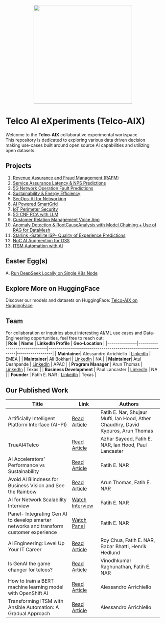 <div align="center">
    <img src="https://raw.githubusercontent.com/tme-osx/Telco-AIX/main/images/logo3.png" width="321"/>
</div>

# Telco AI eXperiments (Telco-AIX)
Welcome to the **Telco-AIX** collaborative experimental workspace. <br>
This repository is dedicated to exploring various data driven decision making use-cases built around open source AI capabilities and utilizing open datasets.

## Projects
1. [Revenue Assurance and Fraud Management (RAFM)](https://github.com/tme-osx/Telco-AIX/tree/main/revenueassurance) 
2. [Service Assurance Latency & NPS Predictions](https://github.com/tme-osx/Telco-AIX/tree/main/serviceassurance) 
3. [5G Network Operation Fault Predictions](https://github.com/tme-osx/Telco-AIX/tree/main/5gnetops)
4. [Sustainability & Energy Efficiency](https://github.com/tme-osx/Telco-AIX/tree/main/sustainability)
5. [SecOps-AI for Networking](https://github.com/tme-osx/Telco-AIX/tree/main/secops)
6. [AI Powered SmartGrid](https://github.com/tme-osx/Telco-AIX/tree/main/smartgrid)
7. [IoT Perimeter Security](https://github.com/tme-osx/Telco-AIX/tree/main/iot-sec)
8. [5G CNF RCA with LLM](https://github.com/ansonmez/5g_llm_ilab_demo)
9. [Customer Relation Management Voice App](https://github.com/tme-osx/Telco-AIX/tree/main/crm) 
10. [Anomaly Detection & RootCauseAnalysis with Model Chaining + Use of RAG for DataMesh](https://github.com/tme-osx/Telco-AIX/tree/main/llm-rca)
11. [Starlink -Satellite ISP- Quality of Experience Predictions](https://github.com/tme-osx/Telco-AIX/tree/main/starlink)
12. [NoC AI Augmention for OSS](https://github.com/tme-osx/Telco-AIX/tree/main/5gprod)
13. [ITSM Automation with AI](https://github.com/tme-osx/Telco-AIX/tree/main/itsm-ai-automation)

## Easter Egg(s)
A. [Run DeepSeek Locally on Single K8s Node](https://github.com/tme-osx/Telco-AIX/tree/main/etc/deepseek)

## Explore More on HuggingFace
Discover our models and datasets on HuggingFace:
[Telco-AIX on HuggingFace](https://huggingface.co/collections/fenar/telco-aix-66737384ab5687fe3d9a4b94)

## Team
For collaboration or inquiries about interesting AI/ML use cases and Data-Engineering opportunities, feel free to reach out:<br>
| **Role**      | **Name**                      | **LinkedIn Profile**                                         | **Geo-Location** |
|---------------|-------------------------------|-------------------------------------------------------------|------------------|
| **Maintainer**| Alessandro Arrichiello        | [LinkedIn](https://www.linkedin.com/in/alessandroarrichiello/) | EMEA           |
| **Maintainer**| Ali Bokhari                   | [LinkedIn](https://www.linkedin.com/in/ali-bokhari/)         | NA               |
| **Maintainer**| Atul Deshpande                | [LinkedIn](https://www.linkedin.com/in/atulrdeshpande/)      | APAC             |
| **Program Manager**   | Arun Thomas                 | [LinkedIn](https://www.linkedin.com/in/arun-thomas-17a49359/)              | Texas            |
| **Business Development**   | Paul Lancaster                 | [LinkedIn](https://www.linkedin.com/in/paullancaster/)              | NA            |
| **Founder**   | Fatih E. NAR                  | [LinkedIn](https://www.linkedin.com/in/fenar/)              | Texas            |

## Our Published Work

| Title                                             | Link                                                                                               | Authors                                                       |
|---------------------------------------------------|---------------------------------------------------------------------------------------------------|---------------------------------------------------------------|
| Artificially Intelligent Platform Interface (AI-PI)| [Read Article](https://medium.com/open-5g-hypercore/episode-xxiv-artificially-intelligent-platform-interface-667f44dcecf1) | Fatih E. Nar, Shujaur Mufti, Ian Hood, Ather Chaudhry, David Kypuros, Arun Thomas |
| TrueAI4Telco                                      | [Read Article](https://medium.com/open-5g-hypercore/episode-xxiii-trueai4telco-3e372898ce06)     | Azhar Sayeed, Fatih E. NAR, Ian Hood, Paul Lancaster                         |
| AI Accelerators’ Performance vs Sustainability    | [Read Article](https://medium.com/open-5g-hypercore/episode-xxii-ai-accelerators-performance-vs-sustainability-256244f83b1b) | Fatih E. NAR                                                  |
| Avoid AI Blindness for Business Vision and See the Rainbow | [Read Article](https://medium.com/open-5g-hypercore/episode-xxi-avoid-ai-blindness-for-business-vision-and-see-the-rainbow-954eaa0dfa80) | Arun Thomas, Fatih E. NAR                                                  |
| AI for Network Scalability Interview              | [Watch Interview](https://www.youtube.com/watch?v=-gZ2xWLAw68)                                    | Fatih E. NAR                                                  |
| Panel- Integrating Gen AI to develop smarter networks and transform customer experience | [Watch Panel](https://vimeo.com/948208742)                                                       | Fatih E. NAR                                                  |
| AI Engineering: Level Up Your IT Career           | [Read Article](https://thenewstack.io/ai-engineering-level-up-your-it-career/)                    | Roy Chua, Fatih E. NAR, Babar Bhatti, Henrik Hedlund          |
| Is GenAI the game changer for telcos?             | [Read Article](https://www.fierce-network.com/sponsored/genai-game-changer-telcos)                | Vinodhkumar Raghunathan, Fatih E. NAR                          |
| How to train a BERT machine learning model with OpenShift AI    | [Read Article](https://developers.redhat.com/blog/2024/07/23/how-train-bert-machine-learning-model-openshift-ai)                |  Alessandro Arrichiello     |
| Transforming ITSM with Ansible Automation: A Gradual Approach    | [Read Article](https://developers.redhat.com/blog/2024/09/18/transforming-itsm-ansible-automation-gradual-approach)                |  Alessandro Arrichiello     |
